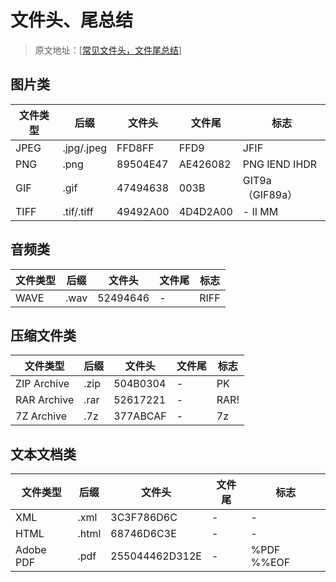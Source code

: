 # 文件头、尾总结

> 原文地址：[[常见文件头，文件尾总结](https://www.cnblogs.com/cjjcn/p/13954347.html)]

## 图片类

| 文件类型 | 后缀       | 文件头   | 文件尾   | 标志            |
| -------- | ---------- | -------- | -------- | --------------- |
| JPEG     | .jpg/.jpeg | FFD8FF   | FFD9     | JFIF            |
| PNG      | .png       | 89504E47 | AE426082 | PNG IEND IHDR   |
| GIF      | .gif       | 47494638 | 003B     | GIT9a（GIF89a） |
| TIFF     | .tif/.tiff | 49492A00 | 4D4D2A00 | - II MM         |

## 音频类

| 文件类型 | 后缀 | 文件头   | 文件尾 | 标志 |
| -------- | ---- | -------- | ------ | ---- |
| WAVE     | .wav | 52494646 | -      | RIFF |

## 压缩文件类

| 文件类型    | 后缀 | 文件头   | 文件尾 | 标志 |
| ----------- | ---- | -------- | ------ | ---- |
| ZIP Archive | .zip | 504B0304 | -      | PK   |
| RAR Archive | .rar | 52617221 | -      | RAR! |
| 7Z Archive  | .7z  | 377ABCAF | -      | 7z   |

## 文本文档类
| 文件类型  | 后缀  | 文件头         | 文件尾 | 标志       |
| --------- | ----- | -------------- | ------ | ---------- |
| XML       | .xml  | 3C3F786D6C     | -      | -          |
| HTML      | .html | 68746D6C3E     | -      | -          |
| Adobe PDF | .pdf  | 255044462D312E | -      | %PDF %%EOF |

